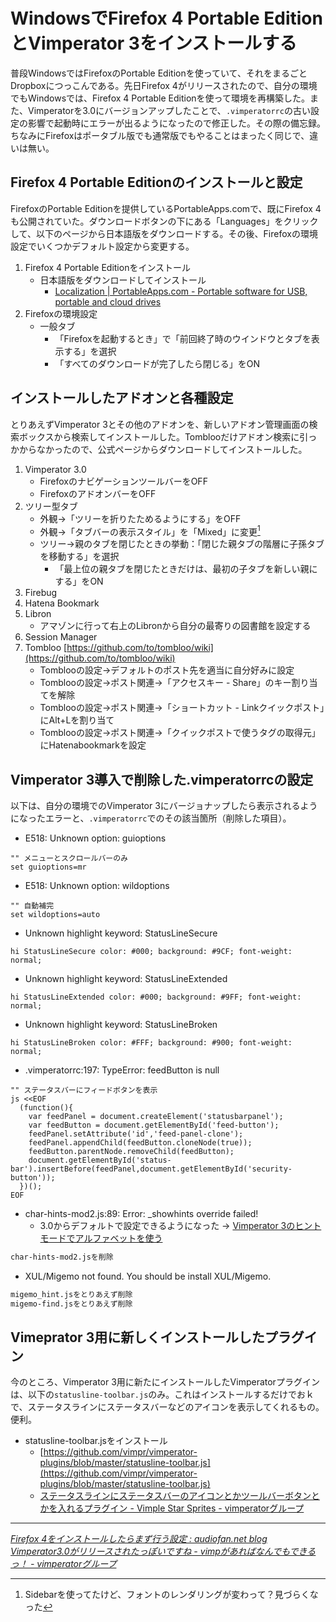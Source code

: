 # <span>WindowsでFirefox 4 Portable EditionとVimperator 3を</span><span>インストールする</span>

普段WindowsではFirefoxのPortable Editionを使っていて、それをまるごとDropboxにつっこんである。先日Firefox 4がリリースされたので、自分の環境でもWindowsでは、Firefox 4 Portable Editionを使って環境を再構築した。また、Vimperatorを3.0にバージョンアップしたことで、`.vimperatorrc`の古い設定の影響で起動時にエラーが出るようになったので修正した。その際の備忘録。ちなみにFirefoxはポータブル版でも通常版でもやることはまったく同じで、違いは無い。

<!-- READMORE -->


## Firefox 4 Portable Editionのインストールと設定

FirefoxのPortable Editionを提供しているPortableApps.comで、既にFirefox 4も公開されていた。ダウンロードボタンの下にある「Languages」をクリックして、以下のページから日本語版をダウンロードする。その後、Firefoxの環境設定でいくつかデフォルト設定から変更する。

1. Firefox 4 Portable Editionをインストール
    - 日本語版をダウンロードしてインストール
        - [Localization \| PortableApps.com - Portable software for USB, portable and cloud drives](http://portableapps.com/apps/internet/firefox_portable/localization)
1. Firefoxの環境設定
    - 一般タブ
        - 「Firefoxを起動するとき」で「前回終了時のウインドウとタブを表示する」を選択
        - 「すべてのダウンロードが完了したら閉じる」をON


## インストールしたアドオンと各種設定

とりあえずVimperator 3とその他のアドオンを、新しいアドオン管理画面の検索ボックスから検索してインストールした。Tomblooだけアドオン検索に引っかからなかったので、公式ページからダウンロードしてインストールした。

1. Vimperator 3.0
    - FirefoxのナビゲーションツールバーをOFF
    - FirefoxのアドオンバーをOFF
2. ツリー型タブ
    - 外観→「ツリーを折りたためるようにする」をOFF
    - 外観→「タブバーの表示スタイル」を「Mixed」に変更[^1]
    - ツリー→親のタブを閉じたときの挙動：「閉じた親タブの階層に子孫タブを移動する」を選択
        - 「最上位の親タブを閉じたときだけは、最初の子タブを新しい親にする」をON
3. Firebug
4. Hatena Bookmark
5. Libron
    - アマゾンに行って右上のLibronから自分の最寄りの図書館を設定する
6. Session Manager
7. Tombloo [https://github.com/to/tombloo/wiki](https://github.com/to/tombloo/wiki)
    - Tomblooの設定→デフォルトのポスト先を適当に自分好みに設定
    - Tomblooの設定→ポスト関連→「アクセスキー - Share」のキー割り当てを解除
    - Tomblooの設定→ポスト関連→「ショートカット - Linkクイックポスト」にAlt+Lを割り当て
    - Tomblooの設定→ポスト関連→「クイックポストで使うタグの取得元」にHatenabookmarkを設定

## Vimperator 3導入で削除した.vimperatorrcの設定

以下は、自分の環境でのVimperator 3にバージョナップしたら表示されるようになったエラーと、`.vimperatorrc`でのその該当箇所（削除した項目）。

- E518: Unknown option: guioptions

~~~ vim
"" メニューとスクロールバーのみ
set guioptions=mr
~~~

- E518: Unknown option: wildoptions

~~~ vim
"" 自動補完
set wildoptions=auto
~~~

- Unknown highlight keyword: StatusLineSecure

~~~ vim
hi StatusLineSecure color: #000; background: #9CF; font-weight: normal;
~~~

- Unknown highlight keyword: StatusLineExtended

~~~ vim
hi StatusLineExtended color: #000; background: #9FF; font-weight: normal;
~~~

- Unknown highlight keyword: StatusLineBroken

~~~ vim
hi StatusLineBroken color: #FFF; background: #900; font-weight: normal;
~~~

- .vimperatorrc:197: TypeError: feedButton is null

~~~ vim
"" ステータスバーにフィードボタンを表示
js <<EOF
  (function(){
    var feedPanel = document.createElement('statusbarpanel');
    var feedButton = document.getElementById('feed-button');
    feedPanel.setAttribute('id','feed-panel-clone');
    feedPanel.appendChild(feedButton.cloneNode(true));
    feedButton.parentNode.removeChild(feedButton);
    document.getElementById('status-bar').insertBefore(feedPanel,document.getElementById('security-button'));
  })();
EOF
~~~

- char-hints-mod2.js:89: Error: \_showhints override failed!
    - 3.0からデフォルトで設定できるようになった → [Vimperator 3のヒントモードでアルファベットを使う](/2011/03/27/vimperator3-hint-mode-alphabet-uppercase)

~~~ sh
char-hints-mod2.jsを削除
~~~

- XUL/Migemo not found. You should be install XUL/Migemo.

~~~ sh
migemo_hint.jsをとりあえず削除
migemo-find.jsをとりあえず削除
~~~


## Vimeprator 3用に新しくインストールしたプラグイン

今のところ、Vimperator 3用に新たにインストールしたVimperatorプラグインは、以下の`statusline-toolbar.js`のみ。これはインストールするだけでおｋで、ステータスラインにステータスバーなどのアイコンを表示してくれるもの。便利。

- statusline-toolbar.jsをインストール
    - [https://github.com/vimpr/vimperator-plugins/blob/master/statusline-toolbar.js](https://github.com/vimpr/vimperator-plugins/blob/master/statusline-toolbar.js)
    - [ステータスラインにステータスバーのアイコンとかツールバーボタンとかを入れるプラグイン - Vimple Star Sprites - vimperatorグループ](http://vimperator.g.hatena.ne.jp/teramako/20110325/1301005271)

---

<cite>[Firefox 4をインストールしたらまず行う設定 : audiofan.net blog](http://blog.audiofan.net/archives/1394190.html)</cite>
<cite>[Vimperator3.0がリリースされたっぽいですね - vimpがあればなんでもできるっ！ - vimperatorグループ](http://vimperator.g.hatena.ne.jp/snaka72/20110308/vimperator_3_0_released)</cite>

[^1]: Sidebarを使ってたけど、フォントのレンダリングが変わって？見づらくなった
